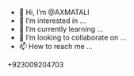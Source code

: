 - 👋 Hi, I’m @AXMATALI
- 👀 I’m interested in ...
- 🌱 I’m currently learning ...
- 💞️ I’m looking to collaborate on ...
- 📫 How to reach me ...

<!---
AXMATALI/AXMATALI is a ✨ special ✨ repository because its `README.md` (this file) appears on your GitHub profile.
You can click the Preview link to take a look at your changes.
---> +923009204703
